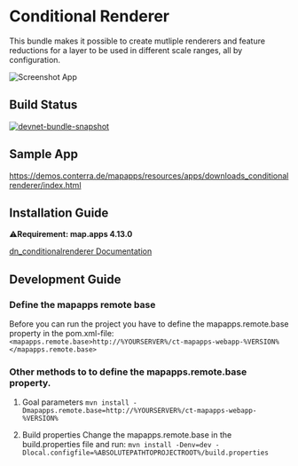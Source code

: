 # Conditional Renderer
This bundle makes it possible to create mutliple renderers and feature reductions for a layer to be used in different scale ranges, all by configuration.

![Screenshot App](https://github.com/conterra/mapapps-conditional-renderer/blob/main/screenshot.JPG)

## Build Status
[![devnet-bundle-snapshot](https://github.com/conterra/mapapps-conditional-renderer/actions/workflows/devnet-bundle-snapshot.yml/badge.svg)](https://github.com/conterra/mapapps-conditional-renderer/actions/workflows/devnet-bundle-snapshot.yml)

## Sample App
https://demos.conterra.de/mapapps/resources/apps/downloads_conditionalrenderer/index.html

## Installation Guide
⚠️**Requirement: map.apps 4.13.0**

[dn_conditionalrenderer Documentation](https://github.com/conterra/mapapps-conditional-renderer/tree/main/src/main/js/bundles/dn_conditionalrenderer)

## Development Guide
### Define the mapapps remote base
Before you can run the project you have to define the mapapps.remote.base property in the pom.xml-file:
`<mapapps.remote.base>http://%YOURSERVER%/ct-mapapps-webapp-%VERSION%</mapapps.remote.base>`

### Other methods to to define the mapapps.remote.base property.
1. Goal parameters
`mvn install -Dmapapps.remote.base=http://%YOURSERVER%/ct-mapapps-webapp-%VERSION%`

2. Build properties
Change the mapapps.remote.base in the build.properties file and run:
`mvn install -Denv=dev -Dlocal.configfile=%ABSOLUTEPATHTOPROJECTROOT%/build.properties`
